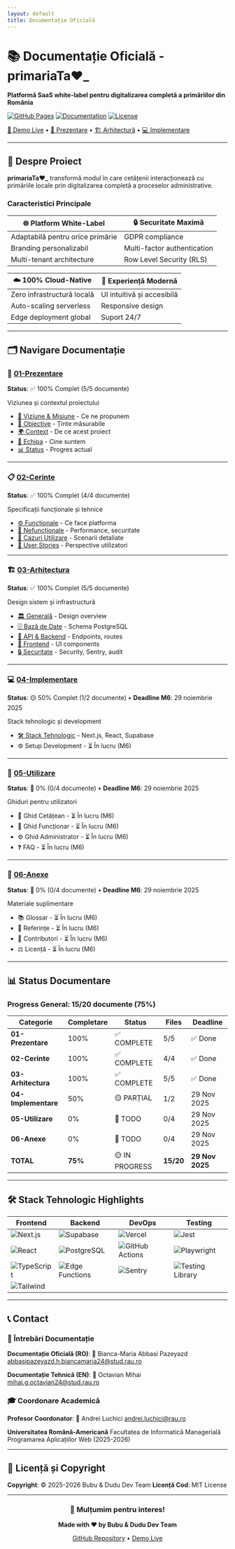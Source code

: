 ```yaml
---
layout: default
title: Documentație Oficială
---
```


# 📚 Documentație Oficială - primariaTa❤️\_

**Platformă SaaS white-label pentru digitalizarea completă a primăriilor din România**

[![GitHub Pages](https://img.shields.io/badge/GitHub-Pages-blue?logo=github)](https://mihaigoctavian24.github.io/primariata.work/)
[![Documentation](https://img.shields.io/badge/docs-75%25-yellow)](https://github.com/mihaigoctavian24/primariata.work)
[![License](https://img.shields.io/badge/license-MIT-green)](./06-Anexe/Licenta.md)

[🚀 Demo Live](https://primariata.work) • [📖 Prezentare](./01-Prezentare/) • [🏗️ Arhitectură](./03-Arhitectura/) • [💻 Implementare](./04-Implementare/)

---

## 🎯 Despre Proiect

**primariaTa❤️\_** transformă modul în care cetățenii interacționează cu primăriile locale prin digitalizarea completă a proceselor administrative.

### Caracteristici Principale

| 🌐 Platform White-Label          | 🔒 Securitate Maximă        |
| -------------------------------- | --------------------------- |
| Adaptabilă pentru orice primărie | GDPR compliance             |
| Branding personalizabil          | Multi-factor authentication |
| Multi-tenant architecture        | Row Level Security (RLS)    |

| ☁️ 100% Cloud-Native       | 📱 Experiență Modernă      |
| -------------------------- | -------------------------- |
| Zero infrastructură locală | UI intuitivă și accesibilă |
| Auto-scaling serverless    | Responsive design          |
| Edge deployment global     | Suport 24/7                |

---

## 🗂️ Navigare Documentație

### 📄 [01-Prezentare](./01-Prezentare/)

**Status**: ✅ 100% Complet (5/5 documente)

Viziunea și contextul proiectului

- [🎯 Viziune & Misiune](./01-Prezentare/Viziune-si-Misiune.md) - Ce ne propunem
- [🎪 Obiective](./01-Prezentare/Obiective-si-Scopuri.md) - Ținte măsurabile
- [🌍 Context](./01-Prezentare/Contextul-Proiectului.md) - De ce acest proiect
- [👥 Echipa](./01-Prezentare/Echipa-si-Roluri.md) - Cine suntem
- [📊 Status](./01-Prezentare/Status-Proiect.md) - Progres actual

---

### 📋 [02-Cerinte](./02-Cerinte/)

**Status**: ✅ 100% Complet (4/4 documente)

Specificații funcționale și tehnice

- [⚙️ Funcționale](./02-Cerinte/Cerinte-Functionale.md) - Ce face platforma
- [🔧 Nefuncționale](./02-Cerinte/Cerinte-Nefunctionale.md) - Performance, securitate
- [📝 Cazuri Utilizare](./02-Cerinte/Cazuri-de-Utilizare.md) - Scenarii detaliate
- [👤 User Stories](./02-Cerinte/User-Stories.md) - Perspective utilizatori

---

### 🏗️ [03-Arhitectura](./03-Arhitectura/)

**Status**: ✅ 100% Complet (5/5 documente)

Design sistem și infrastructură

- [🏛️ Generală](./03-Arhitectura/Arhitectura-Generala.md) - Design overview
- [🗄️ Bază de Date](./03-Arhitectura/Baza-de-Date.md) - Schema PostgreSQL
- [🔌 API & Backend](./03-Arhitectura/API-si-Backend.md) - Endpoints, routes
- [🎨 Frontend](./03-Arhitectura/Componente-Frontend.md) - UI components
- [🔒 Securitate](./03-Arhitectura/Securitate.md) - Security, Sentry, audit

---

### 💻 [04-Implementare](./04-Implementare/)

**Status**: 🟡 50% Complet (1/2 documente) • **Deadline M6**: 29 noiembrie 2025

Stack tehnologic și development

- [🛠️ Stack Tehnologic](./04-Implementare/Stack-Tehnologic.md) - Next.js, React, Supabase
- ⚙️ Setup Development - ⏳ În lucru (M6)

---

### 📖 [05-Utilizare](./05-Utilizare/)

**Status**: 🔴 0% (0/4 documente) • **Deadline M6**: 29 noiembrie 2025

Ghiduri pentru utilizatori

- 👤 Ghid Cetățean - ⏳ În lucru (M6)
- 👔 Ghid Funcționar - ⏳ În lucru (M6)
- ⚙️ Ghid Administrator - ⏳ În lucru (M6)
- ❓ FAQ - ⏳ În lucru (M6)

---

### 📎 [06-Anexe](./06-Anexe/)

**Status**: 🔴 0% (0/4 documente) • **Deadline M6**: 29 noiembrie 2025

Materiale suplimentare

- 📚 Glossar - ⏳ În lucru (M6)
- 🔗 Referințe - ⏳ În lucru (M6)
- 👥 Contributori - ⏳ În lucru (M6)
- ⚖️ Licență - ⏳ În lucru (M6)

---

## 📊 Status Documentare

### Progress General: 15/20 documente (75%)

| Categorie           | Completare | Status         | Files     | Deadline        |
| ------------------- | ---------- | -------------- | --------- | --------------- |
| **01-Prezentare**   | 100%       | ✅ COMPLETE    | 5/5       | ✅ Done         |
| **02-Cerinte**      | 100%       | ✅ COMPLETE    | 4/4       | ✅ Done         |
| **03-Arhitectura**  | 100%       | ✅ COMPLETE    | 5/5       | ✅ Done         |
| **04-Implementare** | 50%        | 🟡 PARȚIAL     | 1/2       | 29 Nov 2025     |
| **05-Utilizare**    | 0%         | 🔴 TODO        | 0/4       | 29 Nov 2025     |
| **06-Anexe**        | 0%         | 🔴 TODO        | 0/4       | 29 Nov 2025     |
| **TOTAL**           | **75%**    | 🟡 IN PROGRESS | **15/20** | **29 Nov 2025** |

---

## 🛠️ Stack Tehnologic Highlights

| Frontend                                                                        | Backend                                                                        | DevOps                                                                          | Testing                                                                                   |
| ------------------------------------------------------------------------------- | ------------------------------------------------------------------------------ | ------------------------------------------------------------------------------- | ----------------------------------------------------------------------------------------- |
| ![Next.js](https://img.shields.io/badge/Next.js-15.5.6-black?logo=next.js)      | ![Supabase](https://img.shields.io/badge/Supabase-Cloud-green?logo=supabase)   | ![Vercel](https://img.shields.io/badge/Vercel-Edge-black?logo=vercel)           | ![Jest](https://img.shields.io/badge/Jest-29.x-red?logo=jest)                             |
| ![React](https://img.shields.io/badge/React-19.1.0-blue?logo=react)             | ![PostgreSQL](https://img.shields.io/badge/PostgreSQL-15-blue?logo=postgresql) | ![GitHub Actions](https://img.shields.io/badge/GitHub-Actions-blue?logo=github) | ![Playwright](https://img.shields.io/badge/Playwright-E2E-green?logo=playwright)          |
| ![TypeScript](https://img.shields.io/badge/TypeScript-5.x-blue?logo=typescript) | ![Edge Functions](https://img.shields.io/badge/Edge-Functions-orange)          | ![Sentry](https://img.shields.io/badge/Sentry-Monitoring-purple?logo=sentry)    | ![Testing Library](https://img.shields.io/badge/Testing-Library-red?logo=testing-library) |
| ![Tailwind](https://img.shields.io/badge/Tailwind-4.x-cyan?logo=tailwind-css)   |                                                                                |                                                                                 |                                                                                           |

---

## 📞 Contact

### 📨 Întrebări Documentație

**Documentație Oficială (RO)**:
📧 Bianca-Maria Abbasi Pazeyazd
[abbasipazeyazd.h.biancamaria24@stud.rau.ro](mailto:abbasipazeyazd.h.biancamaria24@stud.rau.ro)

**Documentație Tehnică (EN)**:
📧 Octavian Mihai
[mihai.g.octavian24@stud.rau.ro](mailto:mihai.g.octavian24@stud.rau.ro)

### 🎓 Coordonare Academică

**Profesor Coordonator**:
📧 Andrei Luchici
[andrei.luchici@rau.ro](mailto:andrei.luchici@rau.ro)

**Universitatea Română-Americană**
Facultatea de Informatică Managerială
Programarea Aplicațiilor Web (2025-2026)

---

## 📜 Licență și Copyright

**Copyright**: © 2025-2026 Bubu & Dudu Dev Team
**Licență Cod**: MIT License

---

<div align="center">

### 🌟 Mulțumim pentru interes!

**Made with ❤️ by Bubu & Dudu Dev Team**

[GitHub Repository](https://github.com/mihaigoctavian24/primariata.work) • [Demo Live](https://primariata.work)

</div>
